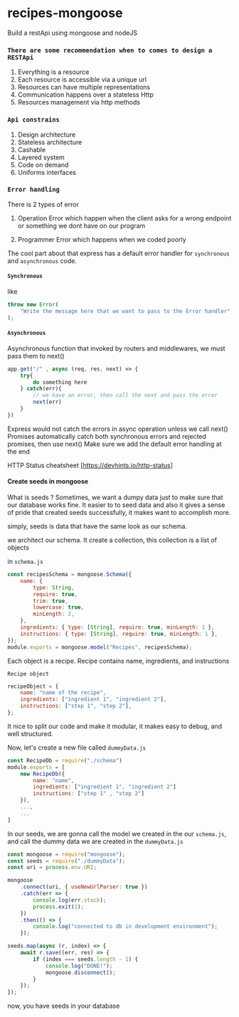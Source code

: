 # recipes-mongoose

Build a restApi using mongoose and nodeJS

### `There are some recommendation when to comes to design a RESTApi`

1. Everything is a resource
2. Each resource is accessible via a unique url
3. Resources can have multiple representations
4. Communication happens over a stateless Http
5. Resources management via http methods

### `Api constrains`

1. Design architecture
2. Stateless architecture
3. Cashable
4. Layered system
5. Code on demand
6. Uniforms interfaces

### `Error handling`

There is 2 types of error

1. Operation Error
   which happen when the client asks for a wrong endpoint or something we dont have on our program

2. Programmer Error
   which happens when we coded poorly

The cool part about that express has a default error handler for `synchronous` and `asynchronous` code.

#### `Synchronous`

like

```js
throw new Error(
	"Write the message here that we want to pass to the Error handler"
);
```

#### `Asynchronous`

Asynchronous function that invoked by routers and middlewares, we must pass them to next()

```js
app.get("/" , async (req, res, next) => {
    try{
        do something here
    } catch(err){
        // we have an error, then call the next and pass the error
        next(err)
    }
})
```

Express would not catch the errors in async operation unless we call next()
Promises automatically catch both synchronous errors and rejected promises, then use next()
Make sure we add the default error handling at the end

HTTP Status cheatsheet [https://devhints.io/http-status]

#### Create seeds in mongoose

What is seeds ?
Sometimes, we want a dumpy data just to make sure that our database works fine. It easier to to seed data and also it gives a sense of pride
that created seeds successfully, it makes want to accomplish more.

simply, seeds is data that have the same look as our schema.

we architect our schema. It create a collection, this collection is a list of objects

in `schema.js`

```js
const recipesSchema = mongoose.Schema({
	name: {
		type: String,
		require: true,
		trim: true,
		lowercase: true,
		minLength: 2,
	},
	ingredients: { type: [String], require: true, minLength: 1 },
	instructions: { type: [String], require: true, minLength: 1 },
});
module.exports = mongoose.model("Recipes", recipesSchema);
```

Each object is a recipe. Recipe contains name, ingredients, and instructions

`Recipe object`

```js
recipeObject = {
	name: "name of the recipe",
	ingredients: ["ingredient 1", "ingredient 2"],
	instructions: ["step 1", "step 2"],
};
```

It nice to split our code and make it modular, it makes easy to debug, and well
structured.

Now, let's create a new file called `dummyData.js`

```js
const RecipeDb = require("./schema")
module.exports = [
    new RecipeDb({
        name: "name",
        ingredients: ["ingredient 1", "ingredient 2"]
        instructions: ["step 1" , "step 2"]
    }),
    ...,
    ...
]
```

In our seeds, we are gonna call the model we created in the our `schema.js`, and call the dummy data we are created in the `dummyData.js`

```js
const mongoose = require("mongoose");
const seeds = require("./dummyData");
const uri = process.env.URI;

mongoose
	.connect(uri, { useNewUrlParser: true })
	.catch(err => {
		console.log(err.stack);
		process.exit(1);
	})
	.then(() => {
		console.log("connected to db in development environment");
	});

seeds.map(async (r, index) => {
	await r.save((err, res) => {
		if (index === seeds.length - 1) {
			console.log("DONE!");
			mongoose.disconnect();
		}
	});
});
```

now, you have seeds in your database
